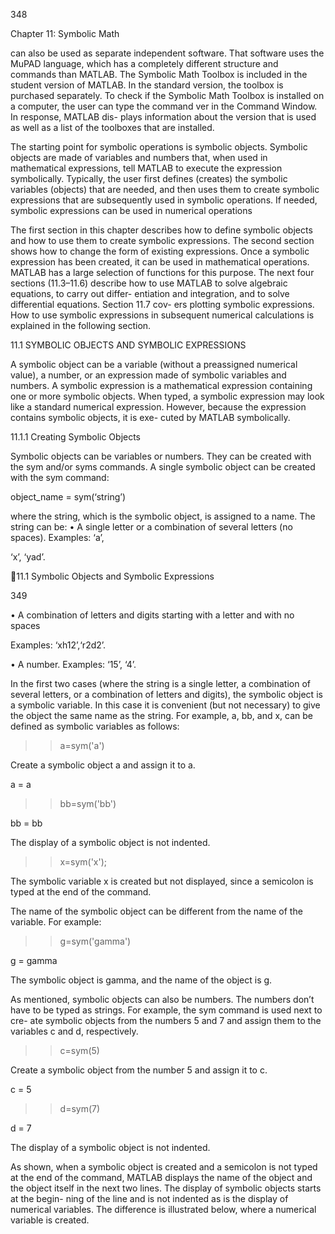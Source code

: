348

Chapter 11: Symbolic Math

can  also  be  used  as  separate  independent  software.  That  software  uses  the
MuPAD  language,  which  has  a  completely  different  structure  and  commands
than MATLAB. The Symbolic Math Toolbox is included in the student version
of MATLAB. In the standard version, the toolbox is purchased separately. To
check  if  the  Symbolic  Math  Toolbox  is  installed  on  a  computer,  the  user  can
type the command ver in the Command Window. In response, MATLAB dis-
plays information about the version that is used as well as a list of the toolboxes
that are installed.

The  starting  point  for  symbolic  operations  is  symbolic  objects.  Symbolic
objects  are  made  of  variables  and  numbers  that,  when  used  in  mathematical
expressions, tell MATLAB to execute the expression symbolically. Typically, the
user first defines (creates) the symbolic variables (objects) that are needed, and
then  uses  them  to  create  symbolic  expressions  that  are  subsequently  used  in
symbolic operations. If needed, symbolic expressions can be used in numerical
operations

The  first  section  in  this  chapter  describes  how  to  define  symbolic  objects
and how to use them to create symbolic expressions. The second section shows
how to change the form of existing expressions. Once a symbolic expression has
been created, it can be used in mathematical operations. MATLAB has a large
selection  of  functions  for  this  purpose.  The  next  four  sections  (11.3–11.6)
describe how to use MATLAB to solve algebraic equations, to carry out differ-
entiation and integration, and to solve differential equations. Section 11.7 cov-
ers  plotting  symbolic  expressions.  How  to  use  symbolic  expressions  in
subsequent numerical calculations is explained in the following section.

11.1 SYMBOLIC OBJECTS AND SYMBOLIC EXPRESSIONS

A symbolic object can be a variable (without a preassigned numerical value), a
number, or an expression made of symbolic variables and numbers. A symbolic
expression  is  a  mathematical  expression  containing  one  or  more  symbolic
objects. When typed, a symbolic expression may look like a standard numerical
expression. However, because the expression contains symbolic objects, it is exe-
cuted by MATLAB symbolically.

11.1.1 Creating Symbolic Objects

Symbolic objects can be variables or numbers. They can be created with the sym
and/or syms commands. A single symbolic object can be created with the sym
command:

object_name = sym(‘string’)

where the string, which is the symbolic object, is assigned to a name. The string
can be:
• A single letter or a combination of several letters (no spaces). Examples: ‘a’,

‘x’, ‘yad’.

11.1 Symbolic Objects and Symbolic Expressions

349

• A  combination  of  letters  and  digits  starting  with  a  letter  and  with  no  spaces

Examples: ‘xh12’,‘r2d2’.

• A number. Examples: ‘15’, ‘4’.

In the first two cases (where the string is a single letter, a combination of several
letters, or a combination of letters and digits), the symbolic object is a symbolic
variable. In this case it is convenient (but not necessary) to give the object the
same name as the string. For example, a, bb, and x, can be defined as symbolic
variables as follows:

>> a=sym('a')

Create a symbolic object a and assign it to a.

a =
a

>> bb=sym('bb')

bb =
bb

The display of a symbolic
object is not indented.

>> x=sym('x');
>>

The symbolic variable x is created but not displayed,
since a semicolon is typed at the end of the command.

The name of the symbolic object can be different from the name of the variable.
For example:

>> g=sym('gamma')

g =
gamma

The symbolic object is gamma, and
the name of the object is g.

As  mentioned,  symbolic  objects  can  also  be  numbers.  The  numbers  don’t
have to be typed as strings. For example, the sym command is used next to cre-
ate symbolic objects from the numbers 5 and 7 and assign them to the variables
c and d, respectively.

>> c=sym(5)

Create a symbolic object from the number 5 and assign it to c.

c =
5

>> d=sym(7)

d =
7

The display of a symbolic
object is not indented.

As shown, when a symbolic object is created and a semicolon is not typed at the
end of the command, MATLAB displays the name of the object and the object
itself in the next two lines. The display of symbolic objects starts at the begin-
ning of the line and is not indented as is the display of numerical variables. The
difference is illustrated below, where a numerical variable is created.


